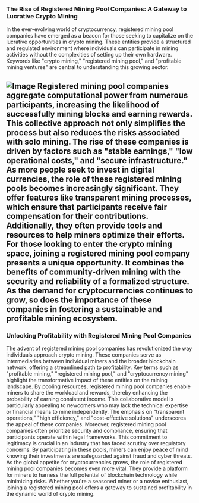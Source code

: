 ### The Rise of Registered Mining Pool Companies: A Gateway to Lucrative Crypto Mining
In the ever-evolving world of cryptocurrency, registered mining pool companies have emerged as a beacon for those seeking to capitalize on the lucrative opportunities in crypto mining. These entities provide a structured and regulated environment where individuals can participate in mining activities without the complexities of setting up their own hardware. Keywords like "crypto mining," "registered mining pool," and "profitable mining ventures" are central to understanding this growing sector.

![Image](https://github.com/user-attachments/assets/d7419ec9-dc67-403f-bf28-8faea5f1f74f)
Registered mining pool companies aggregate computational power from numerous participants, increasing the likelihood of successfully mining blocks and earning rewards. This collective approach not only simplifies the process but also reduces the risks associated with solo mining. The rise of these companies is driven by factors such as "stable earnings," "low operational costs," and "secure infrastructure." 
As more people seek to invest in digital currencies, the role of these registered mining pools becomes increasingly significant. They offer features like transparent mining processes, which ensure that participants receive fair compensation for their contributions. Additionally, they often provide tools and resources to help miners optimize their efforts.
For those looking to enter the crypto mining space, joining a registered mining pool company presents a unique opportunity. It combines the benefits of community-driven mining with the security and reliability of a formalized structure. As the demand for cryptocurrencies continues to grow, so does the importance of these companies in fostering a sustainable and profitable mining ecosystem.
---
### Unlocking Profitability with Registered Mining Pool Companies
The advent of registered mining pool companies has revolutionized the way individuals approach crypto mining. These companies serve as intermediaries between individual miners and the broader blockchain network, offering a streamlined path to profitability. Key terms such as "profitable mining," "registered mining pool," and "cryptocurrency mining" highlight the transformative impact of these entities on the mining landscape.
By pooling resources, registered mining pool companies enable miners to share the workload and rewards, thereby enhancing the probability of earning consistent income. This collaborative model is particularly appealing to newcomers who may lack the technical expertise or financial means to mine independently. The emphasis on "transparent operations," "high efficiency," and "cost-effective solutions" underscores the appeal of these companies.
Moreover, registered mining pool companies often prioritize security and compliance, ensuring that participants operate within legal frameworks. This commitment to legitimacy is crucial in an industry that has faced scrutiny over regulatory concerns. By participating in these pools, miners can enjoy peace of mind knowing their investments are safeguarded against fraud and cyber threats.
As the global appetite for cryptocurrencies grows, the role of registered mining pool companies becomes even more vital. They provide a platform for miners to harness the full potential of blockchain technology while minimizing risks. Whether you're a seasoned miner or a novice enthusiast, joining a registered mining pool offers a gateway to sustained profitability in the dynamic world of crypto mining.
